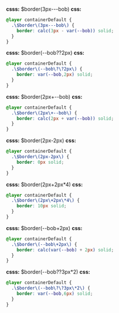 **csss:** $border(3px---bob)
**css:**
```css
@layer containerDefault {
  .\$border\(3px---bob\) {
    border: calc(3px - var(--bob)) solid;
  }
}
```

**csss:** $border(--bob??2px)
**css:**
```css
@layer containerDefault {
  .\$border\(--bob\?\?2px\) {
    border: var(--bob,2px) solid;
  }
}
```

**csss:** $border(2px+--bob)
**css:**
```css
@layer containerDefault {
  .\$border\(2px\+--bob\) {
    border: calc(2px + var(--bob)) solid;
  }
}
```

**csss:** $border(2px-2px)
**css:**
```css
@layer containerDefault {
  .\$border\(2px-2px\) {
    border: 0px solid;
  }
}
```
**csss:** $border(2px+2px*4)
**css:**
```css
@layer containerDefault {
  .\$border\(2px\+2px\*4\) {
    border: 10px solid;
  }
}
```

**csss:** $border(--bob+2px)
**css:**
```css
@layer containerDefault {
  .\$border\(--bob\+2px\) {
    border: calc(var(--bob) + 2px) solid;
  }
}
```

**csss:** $border(--bob??3px*2)
**css:**
```css
@layer containerDefault {
  .\$border\(--bob\?\?3px\*2\) {
    border: var(--bob,6px) solid;
  }
}
```